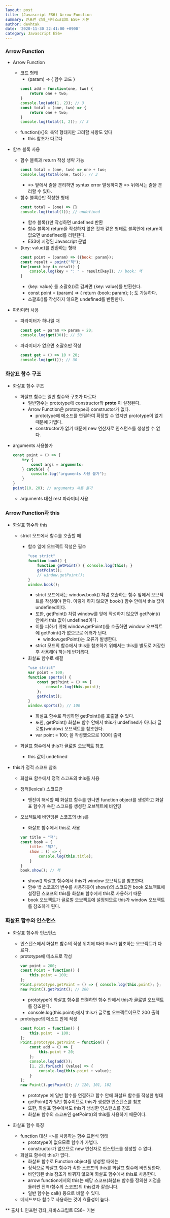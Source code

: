```yaml
---
layout: post
title: (Javascript ES6) Arrow Function
summary: 인프런 강좌_자바스크립트 ES6+ 기본
author: devhtak
date: '2020-11-30 22:41:00 +0900'
category: Javascript ES6+
---
```


### Arrow Function

- Arrow Function
  - 코드 형태
    - (param) => { 함수 코드 }
    ```javascript
    const add = function(one, two) {
        return one + two;
    }
    console.log(add(1, 2)); // 3
    const total = (one, two) => {
        return one + two;
    }
    console.log(total(1, 2)); // 3
    ```
  - function(){}의 축약 형태지만 고려할 사항도 있다
    - this 참조가 다르다

- 함수 블록 사용
  - 함수 블록과 return 작성 생략 가능
    ```javascript
    const total = (one, two) => one + two;
    console.log(total(one, two)); // 3
    ```
    - => 앞에서 줄을 분리하면 syntax error 발생하지만 => 뒤에서는 줄을 분리할 수 있다.
  - 함수 블록{}만 작성한 형태
    ```javascript
    const total = (one) => {}
    console.log(total(1)); // undefined
    ```
    - 함수 블록{}만 작성하면 undefined 반환
    - 함수 블록에 return을 작성하지 않은 것과 같은 형태로 블록안에 return이 없으면 undefined를 리턴한다.
    - ES3에 지정된 Javascript 문법
  - {key: value}를 반환하는 형태
    ```javascript
    const point = (param) => ({book: param});
    const result = point("책");
    for(const key in result) {
        console.log(key + ": " + result[key]); // book: 책
    }
    ```
    - {key: value} 를 소괄호()로 감싸면 {key: value}를 반환한다.
    - const point = (param) => { return {book: param}; }; 도 가능하다.
    - 소괄호()를 작성하지 않으면 undefined를 반환한다.
- 파라미터 사용
  - 파라미터가 하나일 때
    ```javascript
    const get = param => param + 20;
    console.log(get(30)); // 50
    ```
  - 파라미터가 없으면 소괄호만 작성
    ```javascript
    const get = () => 10 + 20;
    console.log(get()); // 30
    ```

### 화살표 함수 구조

- 화살표 함수 구조
  - 화살표 함수는 일반 함수와 구조가 다르다
    - 일반함수는 prototype에 constructor와 __proto__ 이 설정된다.
    - Arrow Function은 prototype과 constructor가 없다. 
      - prototype에 메소드를 연결하여 확장할 수 없지만 prototype이 없기 때문에 가볍다.
      - constructor가 없기 때문에 new 연산자로 인스턴스를 생성할 수 없다.

- arguments 사용불가
  ```javascript
  const point = () => {
      try {
          const args = arguments;
      } catch(e) {
          console.log("arguments 사용 불가");
      }      
  }
  point(10, 20); // arguments 사용 불가
  ```
  - arguments 대신 rest 파라미터 사용

### Arrow Function과 this

- 화살표 함수와 this
  - strict 모드에서 함수를 호출할 때
    - 함수 앞에 오브젝트 작성은 필수
      ```javascript
      "use strict"
      function book() {
          function getPoint() { console.log(this); }
          getPoint();
          // window.getPoint();
      }
      window.book();
      ```
      - strict 모드에서는 window.book() 처럼 호출하는 함수 앞에서 오브젝트를 작성해야 한다. 이렇게 하지 않으면 book() 함수 안에서 this 값이 undefined이다.
      - 또한, getPoint() 처럼 window를 앞에 작성하지 않으면 getPoint() 안에서 this 값이 undefined이다.
      - 이를 피하기 위해 window.getPoint()를 호출하면 window 오브젝트에 getPoint()가 없으므로 에러가 난다.
        - window.getPoint()는 오류가 발생한다.
      - strict 모드의 함수에서 this를 참조하기 위해서는 this를 별도로 저장한 후 사용해야 하는데 번거롭다.
    - 화살표 함수로 해결
      ```javascript
      "use strict"
      var point = 100;
      function sports() {
          const getPoint = () => {
              console.log(this.point);
          };
          getPoint();
      }
      window.sports(); // 100
      ```
      - 화살표 함수로 작성하면 getPoint()를 호출할 수 있다.
      - 또한, getPoint() 화살표 함수 안에서 this가 undefined가 아니라 글로벌(window) 오브젝트를 참조한다.
      - var point = 100; 을 작성했으므로 100이 출력
    
  - 화살표 함수에서 this가 글로벌 오브젝트 참조
    - this 값이 undefined

- this가 정적 스코프 참조
  - 화살표 함수에서 정적 스코프의 this를 사용
  - 정적(lexical) 스코프란
    - 엔진이 해석할 때 화살표 함수를 만나면 function object를 생성하고 화살표 함수가 속한 스코프를 생성한 오브젝트에 바인딩
  - 오브젝트에 바인딩된 스코프의 this를
    - 화살표 함수에서 this로 사용
  
    ```javascript
    var title = "책";
    const book = {
        title: "책2",
        show : () => {
            console.log(this.title);
        }
    }
    book.show(); // 책
    ```
    - show() 화살표 함수에서 this가 window 오브젝트를 참조한다.
    - 함수 밖 스코프의 변수를 사용하듯이 show()의 스코프인 book 오브젝트에 설정된 스코프의 this를 화살표 함수에서 this로 사용하기 때문
    - book 오브젝트가 글로벌 오브젝트에 설정되므로 this가 window 오브젝트를 참조하게 된다.

### 화살표 함수와 인스턴스

- 화살표 함수와 인스턴스
  - 인스턴스에서 화살표 함수의 작성 위치에 따라 this가 참조하는 오브젝트가 다르다.
  - prototype에 메소드로 작성
    ```javascript
    var point = 200;
    const Point = function() {
        this.point = 100;
    };
    Point.prototype.getPoint = () => { console.log(this.point); };
    new Point().getPoint(); // 200
    ```
    - prototype에 화살표 함수를 연결하면 함수 안에서 this가 글로벌 오브젝트를 참조한다.
    - console.log(this.point);에서 this가 글로벌 오브젝트이므로 200 출력
  - prototype의 메소드 안에 작성
    ```javascript
    const Point = function() {
        this.point  = 100;
    };
    Point.prototype.getPoint = function() {
        const add = () => {
            this.point + 20;
        };
        console.log(add());
        [1, 2].forEach( (value) => {
            console.log(this.point + value);
        }
    };
    new Point().getPoint(); // 120, 101, 102
    ```
    - prototype 에 일반 함수를 연결하고 함수 안에 화살표 함수를 작성한 형태
    - getPoint()가 일반 함수이므로 this가 생성한 인스턴스를 참조
    - 또한, 화살표 함수에서도 this가 생성한 인스턴스를 참조
    - 화살표 함수의 스코프인 getPoint()의 this를 사용하기 때문이다.

- 화살표 함수 특징
  - function 대신 =>를 사용하는 함수 표현식 형태
    - prototype이 없으므로 함수가 가볍다.
    - constructor가 없으므로 new 연산자로 인스턴스를 생성할 수 없다.
  - 화살표 함수에 this가 없다.
    - 화살표 함수로 Function object를 생성할 때에는
    - 정적으로 화살표 함수가 속한 스코프의 this를 화살표 함수에 바인딩한다.
    - 바인딩된 this 참조가 바뀌지 않으며 화살표 함수에서 this로 사용한다.
    - arrow function에서의 this는 해당 스코프(화살표 함수를 정의한 지점을 둘러싼 전역/함수의 스코프)의 this값과 같습니다.
    - 일반 함수는 call() 등으로 바꿀 수 있다.
  - 메서드보다 함수로 사용하는 것이 효율성이 높다.
  
** 출처 1. 인프런 강좌_자바스크립트 ES6+ 기본
